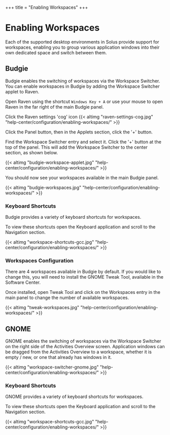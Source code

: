+++
title = "Enabling Workspaces"
+++
# Enabling Workspaces

Each of the supported desktop environments in Solus provide support for workspaces, enabling you to group various application windows into their own dedicated space and switch between them.

## Budgie

Budgie enables the switching of workspaces via the Workspace Switcher. You can enable workspaces in Budgie by adding the Workspace Switcher applet to Raven.

Open Raven using the shortcut `Windows Key + A` or use your mouse to open Raven in the far right of the main Budgie panel.

Click the Raven settings 'cog' icon {{< altimg "raven-settings-cog.jpg" "help-center/configuration/enabling-workspaces/" >}}

Click the Panel button, then in the Applets section, click the '+' button.

Find the Workspace Switcher entry and select it. Click the '+' button at the top of the panel. This will add the Workspace Switcher to the center section, as shown below.

{{< altimg "budgie-workspace-applet.jpg" "help-center/configuration/enabling-workspaces/" >}}

You should now see your workspaces available in the main Budgie panel.

{{< altimg "budgie-workspaces.jpg" "help-center/configuration/enabling-workspaces/" >}}

### Keyboard Shortcuts

Budgie provides a variety of keyboard shortcuts for workspaces.

To view these shortcuts open the Keyboard application and scroll to the Navigation section.

{{< altimg "workspace-shortcuts-gcc.jpg" "help-center/configuration/enabling-workspaces/" >}}

### Workspaces Configuration

There are 4 workspaces available in Budgie by default. If you would like to change this, you will need to install the
GNOME Tweak Tool, available in the Software Center.

Once installed, open Tweak Tool and click on the Workspaces entry in the main panel to change the number of available
workspaces.

{{< altimg "tweak-workspaces.jpg" "help-center/configuration/enabling-workspaces/" >}}

## GNOME

GNOME enables the switching of workspaces via the Workspace Switcher on the right side of the Activities Overview screen. Application windows can be dragged from the Activities Overview to a workspace, whether it is empty / new, or one that already has windows in it.

{{< altimg "workspace-switcher-gnome.jpg" "help-center/configuration/enabling-workspaces/" >}}

### Keyboard Shortcuts

GNOME provides a variety of keyboard shortcuts for workspaces.

To view these shortcuts open the Keyboard application and scroll to the Navigation section.

{{< altimg "workspace-shortcuts-gcc.jpg" "help-center/configuration/enabling-workspaces/" >}}